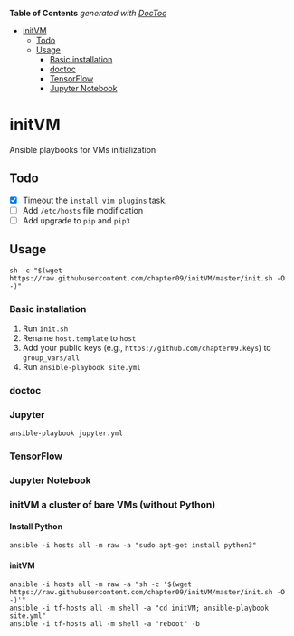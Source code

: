 <!-- START doctoc generated TOC please keep comment here to allow auto update -->
<!-- DON'T EDIT THIS SECTION, INSTEAD RE-RUN doctoc TO UPDATE -->
**Table of Contents**  *generated with [DocToc](https://github.com/thlorenz/doctoc)*

- [initVM](#initvm)
  - [Todo](#todo)
  - [Usage](#usage)
    - [Basic installation](#basic-installation)
    - [doctoc](#doctoc)
    - [TensorFlow](#tensorflow)
    - [Jupyter Notebook](#jupyter-notebook)

<!-- END doctoc generated TOC please keep comment here to allow auto update -->

# initVM
Ansible playbooks for VMs initialization

## Todo
- [x] Timeout the `install vim plugins` task.
- [ ] Add `/etc/hosts` file modification
- [ ] Add upgrade to `pip` and `pip3` 

## Usage

    sh -c "$(wget https://raw.githubusercontent.com/chapter09/initVM/master/init.sh -O -)"

### Basic installation
1. Run `init.sh`
2. Rename `host.template` to `host`
3. Add your public keys (e.g., `https://github.com/chapter09.keys`) to `group_vars/all`
4. Run `ansible-playbook site.yml`

### doctoc

### Jupyter 

    ansible-playbook jupyter.yml

### TensorFlow



### Jupyter Notebook





### initVM a cluster of bare VMs (without Python)

#### Install Python

    ansible -i hosts all -m raw -a "sudo apt-get install python3"

#### initVM

    ansible -i hosts all -m raw -a "sh -c '$(wget https://raw.githubusercontent.com/chapter09/initVM/master/init.sh -O -)'"
    ansible -i tf-hosts all -m shell -a "cd initVM; ansible-playbook site.yml"
    ansible -i tf-hosts all -m shell -a "reboot" -b
      
      
